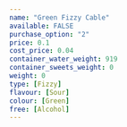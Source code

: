 ```yaml
---
name: "Green Fizzy Cable"
available: FALSE
purchase_option: "2"
price: 0.1
cost_price: 0.04
container_water_weight: 919
container_sweets_weight: 0
weight: 0
type: [Fizzy]
flavour: [Sour]
colour: [Green]
free: [Alcohol]
---
```

